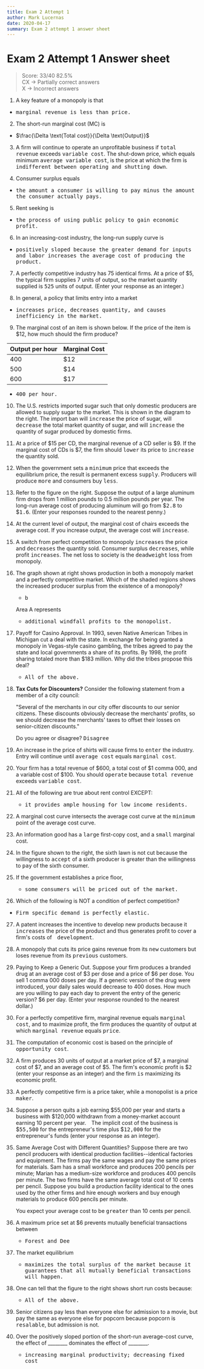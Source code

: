 ```yaml
---
title: Exam 2 Attempt 1
author: Mark Lucernas
date: 2020-04-17
summary: Exam 2 attempt 1 answer sheet
---
```



# Exam 2 Attempt 1 Answer sheet
> Score: 33/40 82.5%<br>
> CX -> Partially correct answers<br>
> X -> Incorrect answers<br>

1. A key feature of a monopoly is that

  - <kbd>marginal revenue is less than price.</kbd>

2. The short-run marginal cost (MC) is

  - $\frac{\Delta \text{Total cost}}{\Delta \text{Output}}$

3. A firm will continue to operate an unprofitable business if <kbd>total
   revenue</kbd> exceeds <kbd>variable cost</kbd>. The shut-down price, which
   equals minimum <kbd>average variable cost</kbd>, is the price at which the
   firm is <kbd>indifferent between operating and shutting down</kbd>.

4. Consumer surplus equals

  - <kbd>the amount a consumer is willing to pay minus the amount the consumer
    actually pays.</kbd>

5. Rent seeking is

  - <kbd>the process of using public policy to gain economic profit.</kbd>

6. In an increasing-cost industry, the long-run supply curve is

  - <kbd>positively sloped because the greater demand for inputs and labor
    increases the average cost of producing the product.</kbd>

7. A perfectly competitive industry has 75 identical firms. At a price of $5,
   the typical firm supplies 7 units of output, so the market quantity supplied
   is <kbd>525</kbd> units of output. (Enter your response as an integer.)

8. In general, a policy that limits entry into a market

  - <kbd>increases price, decreases quantity, and causes inefficiency in the
    market.</kbd>

9. The marginal cost of an item is shown below. If the price of the item is $12,
   how much should the firm produce?

| Output per hour | Marginal Cost |
|-----------------|---------------|
| 400             | $12           |
| 500             | $14           |
| 600             | $17           |

  - <kbd>400 per hour.</kbd>

10. The U.S. restricts imported sugar such that only domestic producers are
    allowed to supply sugar to the market. This is shown in the diagram to the
    right. The import ban will <kbd>increase</kbd> the price of sugar, will
    <kbd>decrease</kbd> the total market quantity of sugar, and will
    <kbd>increase</kbd> the quantity of sugar produced by domestic firms.

11. At a price of $15 per CD, the marginal revenue of a CD seller is $9. If the
    marginal cost of CDs is $7, the firm should <kbd>lower</kbd> its price to
    <kbd>increase</kbd> the quantity sold.  

12. When the government sets a <kbd>minimum</kbd> price that exceeds the
    equilibrium price, the result is permanent excess <kbd>supply</kbd>.
    Producers will produce <kbd>more</kbd> and consumers buy <kbd>less</kbd>.

<!--- ? --->
13. Refer to the figure on the right.  Suppose the output of a large
    aluminum firm drops from 1 million pounds to 0.5 million pounds per
    year.  The long-run average cost of producing aluminum will go
    from $<kbd>2.8</kbd> to $<kbd>1.6</kbd>. (Enter your responses
    rounded to the nearest penny.)

14. At the current level of output, the marginal cost of chairs
    exceeds the average cost. If you increase output, the average cost
    will <kbd>increase</kbd>.

15. A switch from perfect competition to monopoly <kbd>increases</kbd> the price
    and <kbd>decreases</kbd> the quantity sold. Consumer surplus
    <kbd>decreases</kbd>, while profit <kbd>increases</kbd>. The net loss to
    society is the <kbd>deadweight</kbd> loss from monopoly.

16. The graph shown at right shows production in both a monopoly market and a
    perfectly competitive market.  Which of the shaded regions shows the
    increased producer  surplus from the existence of a monopoly?

      - <kbd>b</kbd>

    Area A represents

      - <kbd>additional windfall profits to the monopolist.</kbd>

17. Payoff for Casino Approval. In 1993, seven Native American Tribes in
    Michigan cut a deal with the state. In exchange for being granted a monopoly
    in Vegas-style casino gambling, the tribes agreed to pay the state and local
    governments a share of its profits. By 1998, the profit sharing totaled more
    than $183 million. Why did the tribes propose this deal?

    - <kbd>All of the above.</kbd>

18. **Tax Cuts for Discounters?** Consider the following statement from a member of
    a city council:

    "Several of the merchants in our city offer discounts to
    our senior citizens. These discounts obviously decrease the merchants'
    profits, so we should decrease the merchants' taxes to offset their losses
    on senior-citizen discounts."

    Do you agree or disagree? <kbd>Disagree</kbd>

19. An increase in the price of shirts will cause firms to <kbd>enter</kbd> the
    industry.  Entry will continue until <kbd>average cost</kbd> equals
    <kbd>marginal cost</kbd>.

20. Your firm has a total revenue of $600, a total cost of $1 comma 000, and a
    variable cost of $100.  You should <kbd>operate</kbd> because <kbd>total
    revenue</kbd> exceeds <kbd>variable cost</kbd>.

21. All of the following are true about rent control EXCEPT:

    - <kbd>it provides ample housing for low income residents.</kbd>

22. A marginal cost curve intersects the average cost curve at the
    <kbd>minimum</kbd> point of the average cost curve.

23. An information good has a <kbd>large</kbd> first-copy cost, and a
    <kbd>small</kbd> marginal cost.

24. In the figure shown to the right, the sixth lawn is not cut because the
    willingness to <kbd>accept</kbd> of a sixth producer is greater than the
    willingness to <kbd>pay</kbd> of the sixth consumer.

25. If the government establishes a price floor,

    - <kbd>some consumers will be priced out of the market.</kbd>

26. Which of the following is NOT a condition of perfect competition?

  - <kbd>Firm specific demand is perfectly elastic.</kbd>

27. A patent increases the incentive to develop new products because it
    <kbd>increases</kbd> the price of the product and thus generates profit to cover a
    firm's costs of <kbd>development</kbd>.

28. A monopoly that cuts its price gains revenue from its <kbd>new</kbd>
    customers but loses revenue from its <kbd>previous</kbd> customers.

<!--- ? --->
29. Paying to Keep a Generic Out. Suppose your firm produces a branded drug at
    an average cost of $3 per dose and a price of $6 per dose. You sell 1 comma
    000 doses per day. If a generic version of the drug were introduced, your
    daily sales would decrease to 400 doses.  How much are you willing to pay
    each day to prevent the entry of the generic version? $<kbd>6</kbd> per day. (Enter
    your response rounded to the nearest dollar.)

30. For a perfectly competitive firm, marginal revenue equals <kbd>marginal
    cost</kbd>, and to maximize profit, the firm produces the quantity of output
    at which <kbd>marginal revenue</kbd> equals <kbd>price</kbd>.

31. The computation of economic cost is based on the principle of
    <kbd>opportunity cost</kbd>.

32. A firm produces 30 units of output at a market price of $7, a marginal cost
    of $7, and an average cost of $5.  The firm's economic profit is
    $<kbd>2</kbd> (enter your response as an integer) and the firm <kbd>is</kbd>
    maximizing its economic profit.

33. A perfectly competitive firm is a price taker, while a monopolist is a price
    <kbd>maker</kbd>.

34. Suppose a person quits a job earning $55,000 per year and starts a
    business with $120,000 withdrawn from a money-market account earning
    10 percent per year. The implicit cost of the business is $<kbd>55,500</kbd>
    for the entrepreneur's time plus $<kbd>12,000</kbd> for the entrepreneur's
    funds (enter your response as an integer).

35. Same Average Cost with Different Quantities? Suppose there are two pencil
    producers with identical production facilities--identical factories and
    equipment. The firms pay the same wages and pay the same prices for
    materials. Sam has a small workforce and produces 200 pencils per minute;
    Marian has a medium-size workforce and produces 400 pencils per minute. The
    two firms have the same average total cost of 10 cents per pencil. Suppose
    you build a production facility identical to the ones used by the other
    firms and hire enough workers and buy enough materials to produce 600
    pencils per minute.

    You expect your average cost to be <kbd>greater</kbd> than 10 cents per
    pencil.

36. A maximum price set at $6 prevents mutually beneficial transactions
    between

    - <kbd>Forest and Dee</kbd>

37. The market equilibrium

    - <kbd>maximizes the total surplus of the market because it guarantees that
      all mutually beneficial transactions will happen.</kbd>

38. One can tell that the figure to the right shows short run costs because:

    - <kbd>All of the above.</kbd>

39. Senior citizens pay less than everyone else for admission to a movie, but
    pay the same as everyone else for popcorn because popcorn is
    <kbd>resalable</kbd>, but admission is not.

40. Over the positively sloped portion of the short-run average-cost curve, the
    effect of ________ dominates the effect of ________.

    - <kbd>increasing marginal productivity; decreasing fixed cost</kbd>


